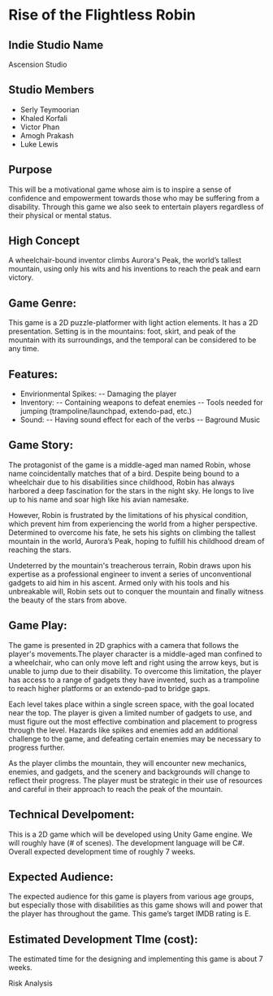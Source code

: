 # Rise of the Flightless Robin

## Indie Studio Name
Ascension Studio

## Studio Members
- Serly Teymoorian 
-	Khaled Korfali
-	Victor Phan
-	Amogh Prakash
-	Luke Lewis

## Purpose
This will be a motivational game whose aim is to inspire a sense of confidence and empowerment towards those who may be suffering from a disability. Through this game we also seek to entertain players regardless of their physical or mental status.

## High Concept
A wheelchair-bound inventor climbs Aurora's Peak, the world’s tallest mountain, using only his wits and his inventions to reach the peak and earn victory. 

## Game Genre:
This game is a 2D puzzle-platformer with light action elements. It has a 2D presentation. Setting is in the mountains: foot, skirt, and peak of the mountain with its surroundings, and the temporal can be considered to be any time. 

## Features:
- Envirionmental Spikes:
-- Damaging the player 
- Inventory:
-- Containing weapons to defeat enemies
-- Tools needed for jumping (trampoline/launchpad, extendo-pad, etc.)
- Sound:
-- Having sound effect for each of the verbs
-- Baground Music

## Game Story:
The protagonist of the game is a middle-aged man named Robin, whose name
coincidentally matches that of a bird. Despite being bound to a wheelchair due to his
disabilities since childhood, Robin has always harbored a deep fascination for the stars in the night sky. He longs to live up to his name and soar high like his avian namesake. 

However, Robin is frustrated by the limitations of his physical condition, which prevent him from experiencing the world from a higher perspective. Determined to overcome his fate, he sets his sights on climbing the tallest mountain in the world, Aurora’s Peak, hoping to fulfill his childhood dream of reaching the stars.

Undeterred by the mountain's treacherous terrain, Robin draws upon his expertise as a
professional engineer to invent a series of unconventional gadgets to aid him in his ascent. Armed only with his tools and his unbreakable will, Robin sets out to conquer the mountain and finally witness the beauty of the stars from above.


## Game Play:
The game is presented in 2D graphics with a camera that follows the player's movements.The player character is a middle-aged man confined to a wheelchair, who can only move left and right using the arrow keys, but is unable to jump due to their disability. To overcome this limitation, the player has access to a range of gadgets they have invented, such as a trampoline to reach higher platforms or an extendo-pad to bridge gaps.

Each level takes place within a single screen space, with the goal located near the top. The player is given a limited number of gadgets to use, and must figure out the most effective combination and placement to progress through the level. Hazards like spikes and enemies add an additional challenge to the game, and defeating certain enemies may be necessary to progress further.

As the player climbs the mountain, they will encounter new mechanics, enemies, and
gadgets, and the scenery and backgrounds will change to reflect their progress. The player must be strategic in their use of resources and careful in their approach to reach the peak of the mountain.

## Technical Develpoment:
This is a 2D game which will be developed using Unity Game engine. We will roughly have (# of scenes). The development language will be C#.  Overall expected development time of roughly 7 weeks. 

## Expected Audience:
The expected audience for this game is players from various age groups, but especially those with disabilities as this game shows will and power that the player has throughout the game. This game’s target IMDB rating is E.

## Estimated Development TIme (cost):
The estimated time for the designing and implementing this game is about 7 weeks. 

Risk Analysis

